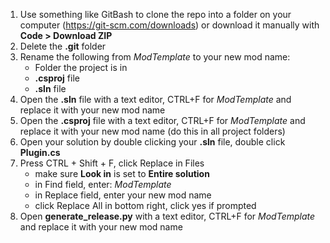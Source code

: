 1. Use something like GitBash to clone the repo into a folder on your computer (https://git-scm.com/downloads) or download it manually with **Code > Download ZIP**
2. Delete the **.git** folder
3. Rename the following from _ModTemplate_ to your new mod name:
    * Folder the project is in
    * **.csproj** file
    * **.sln** file
4. Open the **.sln** file with a text editor, CTRL+F for _ModTemplate_ and replace it with your new mod name
5. Open the **.csproj** file with a text editor, CTRL+F for _ModTemplate_ and replace it with your new mod name (do this in all project folders)
6. Open your solution by double clicking your **.sln** file, double click **Plugin.cs**
7. Press CTRL + Shift + F, click Replace in Files
    * make sure **Look in** is set to **Entire solution**
    * in Find field, enter: _ModTemplate_
    * in Replace field, enter your new mod name
    * click Replace All in bottom right, click yes if prompted
8. Open **generate_release.py** with a text editor, CTRL+F for _ModTemplate_ and replace it with your new mod name
